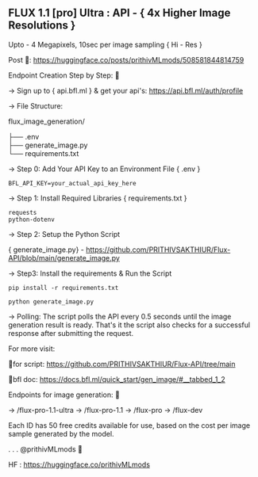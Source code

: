 ## FLUX 1.1 [pro] Ultra : API - { 4x Higher Image Resolutions } 

Upto - 4 Megapixels, 10sec per image sampling { Hi - Res } 

Post 🤗: https://huggingface.co/posts/prithivMLmods/508581844814759

Endpoint Creation Step by Step: 🧵

-> Sign up to { api.bfl.ml } & get your api's: https://api.bfl.ml/auth/profile

-> File Structure:

flux_image_generation/

├── .env                
├── generate_image.py      
└── requirements.txt     
  
-> Step 0: Add Your API Key to an Environment File
{ .env }
```
BFL_API_KEY=your_actual_api_key_here
```
-> Step 1: Install Required Libraries
 { requirements.txt }
```
requests
python-dotenv
```
-> Step 2: Setup the Python Script 

{ generate_image.py} - https://github.com/PRITHIVSAKTHIUR/Flux-API/blob/main/generate_image.py 

-> Step3: Install the requirements & Run the Script
```
pip install -r requirements.txt

python generate_image.py

```
-> Polling: The script polls the API every 0.5 seconds until the image generation result is ready. That's it the script  also checks for a successful response after submitting the request.

For more visit:

🔺for script: https://github.com/PRITHIVSAKTHIUR/Flux-API/tree/main

🔺bfl doc: https://docs.bfl.ml/quick_start/gen_image/#__tabbed_1_2

Endpoints for image generation: 🧵

->  /flux-pro-1.1-ultra
->  /flux-pro-1.1
->  /flux-pro
-> /flux-dev

Each ID has 50 free credits available for use, based on the cost per image sample generated by the model.

.
.
.
@prithivMLmods  🤗

HF : https://huggingface.co/prithivMLmods
